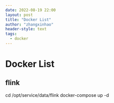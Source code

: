 ```yaml
---
date: 2022-08-19 22:00
layout: post
title: "Docker List"
author: "zhangxinhao"
header-style: text
tags:
  - docker
---
```


# Docker List

## flink
cd /opt/service/data/flink
docker-compose up -d
